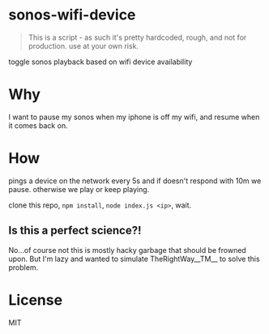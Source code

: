 sonos-wifi-device
=================

> This is a script - as such it's pretty hardcoded, rough,
and not for production. use at your own risk.

toggle sonos playback based on wifi device availability

# Why

I want to pause my sonos when my iphone is off my wifi,
and resume when it comes back on.

# How

pings a device on the network every 5s and if doesn't
respond with 10m we pause. otherwise we play or keep playing.

clone this repo, `npm install`, `node index.js <ip>`, wait.

## Is this a perfect science?!

No...of course not this is mostly hacky garbage that should be
frowned upon. But I'm lazy and wanted to simulate TheRightWay__TM__
to solve this problem.

# License

MIT